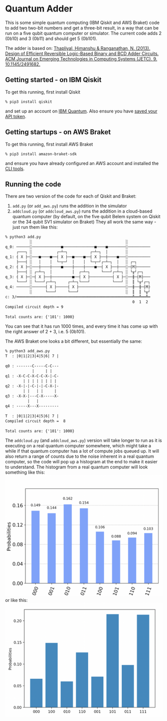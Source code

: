 # Quantum Adder
This is some simple quantum computing (IBM Qiskit and AWS Braket) code to add two two-bit numbers and get a three-bit result, in a way that can be run on a five qubit quantum computer or simulator. The current code adds 2 (0b10) and 3 (0b11) and should get 5 (0b101).

The adder is based on: [Thapliyal, Himanshu & Ranganathan, N. (2013). Design of Efficient Reversible Logic-Based Binary and BCD Adder Circuits. ACM Journal on Emerging Technologies in Computing Systems (JETC). 9. 10.1145/2491682.](https://www.researchgate.net/publication/262163558_Design_of_Efficient_Reversible_Logic-Based_Binary_and_BCD_Adder_Circuits)

## Getting started - on IBM Qiskit
To get this running, first install Qiskit
```
% pip3 install qiskit
```
and set up an account on [IBM Quantum](https://quantum-computing.ibm.com/). Also ensure you have [saved your API token](https://quantum-computing.ibm.com/lab/docs/iql/manage/account/ibmq).

## Getting startups - on AWS Braket
To get this running, first install AWS Braket
```
% pip3 install amazon-braket-sdk
```
and ensure you have already configured an AWS account and installed the [CLI tools](https://aws.amazon.com/getting-started/guides/setup-environment/module-three/).

## Running the code
There are two version of the code for each of Qiskit and Braket: 
1. `add.py` (or `add_aws.py`) runs the addition in the simulator
2. `addcloud.py` (or `addcloud_aws.py`) runs the addition in a cloud-based quantum computer (by default, on the five qubit Belem system on Qiskit or the 34 qubit SV1 simulator on Braket)
They all work the same way - just run them like this:
```
% python3 add.py
           ░                                          ░          
q_0: ──────░─────────────■──────────────■────■────────░──────────
     ┌───┐ ░           ┌─┴─┐          ┌─┴─┐  │        ░          
q_1: ┤ X ├─░───■────■──┤ X ├──■────■──┤ X ├──┼────■───░──────────
     ├───┤ ░   │    │  └─┬─┘  │    │  └─┬─┘┌─┴─┐  │   ░ ┌─┐      
q_2: ┤ X ├─░───┼────┼────■────┼────┼────■──┤ X ├──┼───░─┤M├──────
     ├───┤ ░ ┌─┴─┐  │         │  ┌─┴─┐     └───┘┌─┴─┐ ░ └╥┘┌─┐   
q_3: ┤ X ├─░─┤ X ├──┼─────────■──┤ X ├──────────┤ X ├─░──╫─┤M├───
     └───┘ ░ └───┘┌─┴─┐     ┌─┴─┐└───┘          └───┘ ░  ║ └╥┘┌─┐
q_4: ──────░──────┤ X ├─────┤ X ├─────────────────────░──╫──╫─┤M├
           ░      └───┘     └───┘                     ░  ║  ║ └╥┘
c: 3/════════════════════════════════════════════════════╩══╩══╩═
                                                         0  1  2 
Compiled circuit depth = 9

Total counts are: {'101': 1000}
```
You can see that it has run 1000 times, and every time it has come up with the right answer of 2 + 3, i.e. 5 (0b101).

The AWS Braket one looks a bit different, but essentially the same:
```
% python3 add_aws.py
T  : |0|1|2|3|4|5|6| 7 |

q0 : -------C-----C-C---
            |     | |
q1 : -X-C-C-X-C-C-X-|-C-
        | | | | | | | |
q2 : -X-|-|-C-|-|-C-X-|-
        | |   | |     |
q3 : -X-X-|---C-X-----X-
          |   |
q4 : -----X---X---------

T  : |0|1|2|3|4|5|6| 7 |
Compiled circuit depth =  8

Total counts are: {'101': 1000}
```

The `addcloud.py` (and `addcloud_aws.py`) version will take longer to run as it is executing on a real quantum computer somewhere, which might take a while if that quantum computer has a lot of compute jobs queued up. It will also return a range of counts due to the noise inherent in a real quantum computer, so the code will pop up a histogram at the end to make it easier to understand. The histogram from a real quantum computer will look something like this:
![Screenshot of histogram from an actual run of addcloud.py on IBM Belem system](assets/histogram_example.png)
or like this:
![Screenshot of histogram from an actual run of addcloud_aws.py on OQC Lucy system](assets/histogram_example_aws_lucy.png)
